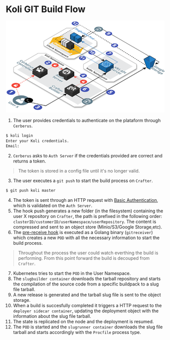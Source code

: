 # Koli GIT Build Flow

![](build-git-flow.png)

1. The user provides credentials to authenticate on the plataform through `Cerberus`. 
```bash
$ koli login
Enter your Koli credentials.
Email:
```

2. `Cerberus` asks to `Auth Server` if the credentials provided are correct and returns
a token.

> The token is stored in a config file until it's no longer valid.

3. The user executes a `git push` to start the build process on `Crafter`.

```bash
$ git push koli master
```

4. The token is sent through an HTTP request with [Basic Authentication](https://en.wikipedia.org/wiki/Basic_access_authentication), 
which is validated on the `Auth Server`.
5. The hook push generates a new folder (in the filesystem) containing the 
user X repository on `Crafter`, the path is prefixed in the 
following order: `clusterID/customerID/userNamespace/userRepository`.
The content is compressed and sent to an object store (Minio/S3/Google Storage,etc).
6. The [pre-receive hook](https://git-scm.com/docs/githooks#pre-receive) is executed as a 
Golang binary (`gitreceiver`) which creates a new `POD` with all the necessary
information to start the build process.

> Throughout the process the user could watch everthing the build is performing.
> From this point forward the build is decouped from `Crafter`.

7. Kubernetes tries to start the `POD` in the User Namespace.
8. The `slugbuilder container` downloads the tarball repository and starts the
compilation of the source code from a specific buildpack to a slug file tarball.
9. A new release is generated and the tarball slug file is sent to the object storage.
10. When a build is succesfully completed it triggers a HTTP request to the `deployer sidecar container`,
updating the deployment object with the information about the slug file tarball.
11. The state is replicated on the node and the deployment is resumed.
12. The `POD` is started and the `slugrunner container` downloads the slug file tarball and starts
accordingly with the `Procfile` process type.